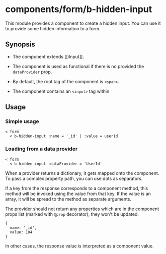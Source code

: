 # components/form/b-hidden-input

This module provides a component to create a hidden input.
You can use it to provide some hidden information to a form.

## Synopsis

* The component extends [[iInput]].

* The component is used as functional if there is no provided the `dataProvider` prop.

* By default, the root tag of the component is `<span>`.

* The component contains an `<input>` tag within.

## Usage

### Simple usage

```
< form
  < b-hidden-input :name = '_id' | :value = userId
```

### Loading from a data provider

```
< form
  < b-hidden-input :dataProvider = 'UserId'
```

When a provider returns a dictionary, it gets mapped onto the component. To pass a complex property path, you can use dots as separators.

If a key from the response corresponds to a component method, this method will be invoked using the value from that key.
If the value is an array, it will be spread to the method as separate arguments.

The provider should not return any properties which are in the component props list (marked with `@prop` decorator), they won't be updated.

```
{
  name: '_id',
  value: 104
}
```

In other cases, the response value is interpreted as a component value.
